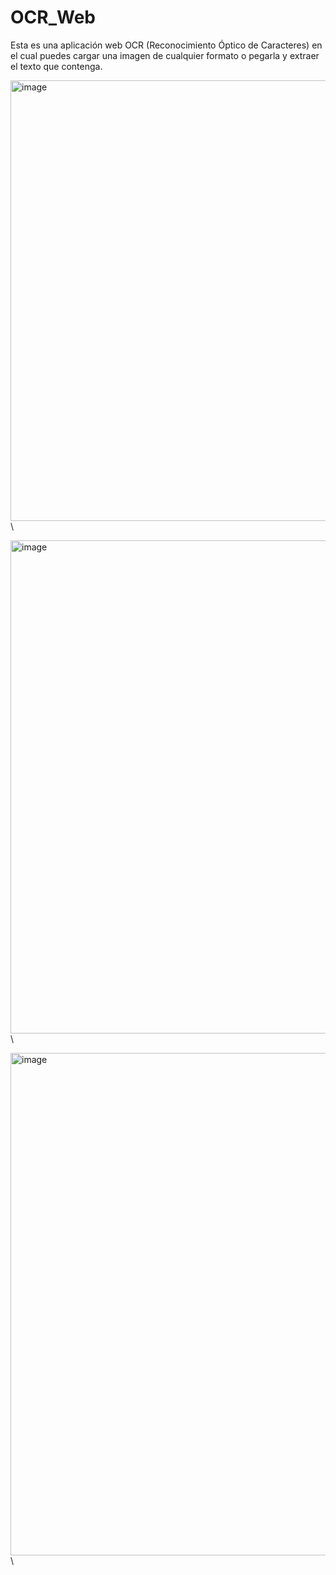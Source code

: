 # OCR_Web
Esta es una aplicación web OCR (Reconocimiento Óptico de Caracteres) en el cual puedes cargar una imagen de cualquier formato o pegarla y extraer el texto que contenga.

<img width="748" height="705" alt="image" src="https://github.com/user-attachments/assets/1360e081-82ea-4334-af64-f9e2ca932ddb" />\  

<img width="723" height="789" alt="image" src="https://github.com/user-attachments/assets/d9f437a2-53c8-4729-b579-f5ce8fd53b6d" />\  

<img width="543" height="804" alt="image" src="https://github.com/user-attachments/assets/1d48c704-f0f0-4a62-8175-c5acfc246618" />\
